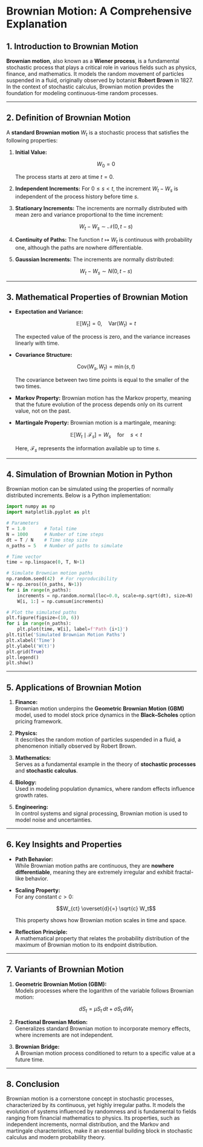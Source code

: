 # **Brownian Motion: A Comprehensive Explanation**

## **1. Introduction to Brownian Motion**

**Brownian motion**, also known as a **Wiener process**, is a fundamental stochastic process that plays a critical role in various fields such as physics, finance, and mathematics. It models the random movement of particles suspended in a fluid, originally observed by botanist **Robert Brown** in 1827. In the context of stochastic calculus, Brownian motion provides the foundation for modeling continuous-time random processes.

---

## **2. Definition of Brownian Motion**

A **standard Brownian motion** $W_t$ is a stochastic process that satisfies the following properties:

1. **Initial Value:**
   ```math
   W_0 = 0
   ```
   The process starts at zero at time $t = 0$.

2. **Independent Increments:**
   For $0 \leq s < t$, the increment $W_t - W_s$ is independent of the process history before time $s$.

3. **Stationary Increments:**
   The increments are normally distributed with mean zero and variance proportional to the time increment:
   ```math
   W_t - W_s \sim \mathcal{N}(0, t - s)
   ```

4. **Continuity of Paths:**
   The function $t \mapsto W_t$ is continuous with probability one, although the paths are nowhere differentiable.

5. **Gaussian Increments:**
   The increments are normally distributed:
   ```math
   W_t - W_s \sim N(0, t - s)
   ```

---

## **3. Mathematical Properties of Brownian Motion**

- **Expectation and Variance:**
  ```math
  \mathbb{E}[W_t] = 0, \quad \text{Var}(W_t) = t
  ```
  The expected value of the process is zero, and the variance increases linearly with time.

- **Covariance Structure:**
  ```math
  \text{Cov}(W_s, W_t) = \min(s, t)
  ```
  The covariance between two time points is equal to the smaller of the two times.

- **Markov Property:**
  Brownian motion has the Markov property, meaning that the future evolution of the process depends only on its current value, not on the past.

- **Martingale Property:**
  Brownian motion is a martingale, meaning:
  ```math
  \mathbb{E}[W_t \mid \mathcal{F}_s] = W_s \quad \text{for} \quad s < t
  ```
  Here, $\mathcal{F}_s$ represents the information available up to time $s$.

---

## **4. Simulation of Brownian Motion in Python**

Brownian motion can be simulated using the properties of normally distributed increments. Below is a Python implementation:

```python
import numpy as np
import matplotlib.pyplot as plt

# Parameters
T = 1.0       # Total time
N = 1000      # Number of time steps
dt = T / N    # Time step size
n_paths = 5   # Number of paths to simulate

# Time vector
time = np.linspace(0, T, N+1)

# Simulate Brownian motion paths
np.random.seed(42)  # For reproducibility
W = np.zeros((n_paths, N+1))
for i in range(n_paths):
    increments = np.random.normal(loc=0.0, scale=np.sqrt(dt), size=N)
    W[i, 1:] = np.cumsum(increments)

# Plot the simulated paths
plt.figure(figsize=(10, 6))
for i in range(n_paths):
    plt.plot(time, W[i], label=f'Path {i+1}')
plt.title('Simulated Brownian Motion Paths')
plt.xlabel('Time')
plt.ylabel('W(t)')
plt.grid(True)
plt.legend()
plt.show()
```

---

## **5. Applications of Brownian Motion**

1. **Finance:**  
   Brownian motion underpins the **Geometric Brownian Motion (GBM)** model, used to model stock price dynamics in the **Black–Scholes** option pricing framework.

2. **Physics:**  
   It describes the random motion of particles suspended in a fluid, a phenomenon initially observed by Robert Brown.

3. **Mathematics:**  
   Serves as a fundamental example in the theory of **stochastic processes** and **stochastic calculus**.

4. **Biology:**  
   Used in modeling population dynamics, where random effects influence growth rates.

5. **Engineering:**  
   In control systems and signal processing, Brownian motion is used to model noise and uncertainties.

---

## **6. Key Insights and Properties**

- **Path Behavior:**  
  While Brownian motion paths are continuous, they are **nowhere differentiable**, meaning they are extremely irregular and exhibit fractal-like behavior.

- **Scaling Property:**  
  For any constant $c > 0$:
  ```math
  W_{ct} \overset{d}{=} \sqrt{c} W_t
  ```
  This property shows how Brownian motion scales in time and space.

- **Reflection Principle:**  
  A mathematical property that relates the probability distribution of the maximum of Brownian motion to its endpoint distribution.

---

## **7. Variants of Brownian Motion**

1. **Geometric Brownian Motion (GBM):**  
   Models processes where the logarithm of the variable follows Brownian motion:
   ```math
   dS_t = \mu S_t \, dt + \sigma S_t \, dW_t
   ```

2. **Fractional Brownian Motion:**  
   Generalizes standard Brownian motion to incorporate memory effects, where increments are not independent.

3. **Brownian Bridge:**  
   A Brownian motion process conditioned to return to a specific value at a future time.

---

## **8. Conclusion**

Brownian motion is a cornerstone concept in stochastic processes, characterized by its continuous, yet highly irregular paths. It models the evolution of systems influenced by randomness and is fundamental to fields ranging from financial mathematics to physics. Its properties, such as independent increments, normal distribution, and the Markov and martingale characteristics, make it an essential building block in stochastic calculus and modern probability theory.
